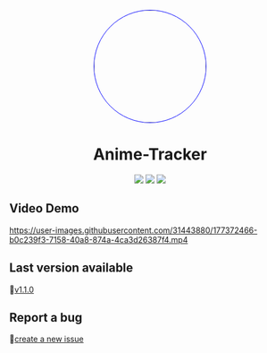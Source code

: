 <p align="center">
    <img src="https://drive.google.com/uc?export=view&id=15id50RkDQplGHQLVoLKVSX-J6H43iyIS" style="border-radius:50%; width:200px; border: 1px solid blue;">
</p>

<h1 align="center">
    Anime-Tracker
</h1>

<p align="center">
 <img src="https://img.shields.io/github/stars/Bit-Tech-Team/Anime-Tracker?style=social" />
 <img src="https://img.shields.io/github/issues-closed-raw/Bit-Tech-Team/Anime-Tracker" />
 <img src="https://img.shields.io/github/issues-raw/Bit-Tech-Team/Anime-Tracker" />
</p>

<h2>
    Video Demo
</h2>

https://user-images.githubusercontent.com/31443880/177372466-b0c239f3-7158-40a8-874a-4ca3d26387f4.mp4

## Last version available

🚀[v1.1.0](https://github.com/Bit-Tech-Team/Anime-Tracker/releases/download/v1.0.0/AnimeTracker.exe)

## Report a bug
🐛[create a new issue](https://github.com/Bit-Tech-Team/Anime-Tracker/issues/new)
